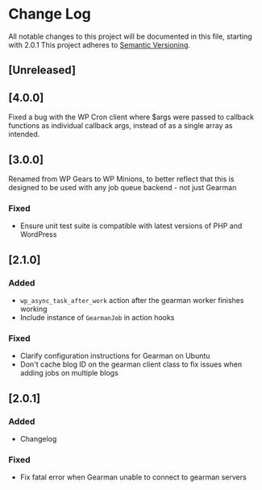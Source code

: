 # Change Log
All notable changes to this project will be documented in this file, starting with 2.0.1
This project adheres to [Semantic Versioning](http://semver.org/).

## [Unreleased]

## [4.0.0]
Fixed a bug with the WP Cron client where $args were passed to callback functions as individual callback args, instead of as a single array as intended. 

## [3.0.0]
Renamed from WP Gears to WP Minions, to better reflect that this is designed to be used with any job queue backend - not just Gearman

### Fixed
- Ensure unit test suite is compatible with latest versions of PHP and WordPress

## [2.1.0]
### Added
- `wp_async_task_after_work` action after the gearman worker finishes working
- Include instance of `GearmanJob` in action hooks

### Fixed
- Clarify configuration instructions for Gearman on Ubuntu
- Don't cache blog ID on the gearman client class to fix issues when adding jobs on multiple blogs

## [2.0.1]
### Added
- Changelog

### Fixed
- Fix fatal error when Gearman unable to connect to gearman servers
